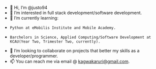 - 👋 Hi, I’m @justo94
- 👀 I’m interested in full stack development/software development.
- 🌱 I’m currently learning:
-     Python at eMobilis Institute and Mobile Academy.
-     Barchelors in Science, Applied Computing/Software Development at KCAU(Year Two, Trimester Two, currently).
- 💞️ I’m looking to collaborate on projects that better my skills as a developer/programmer.
- 📫 You can reach me via email @ kagwakaruri@gmail.com.


